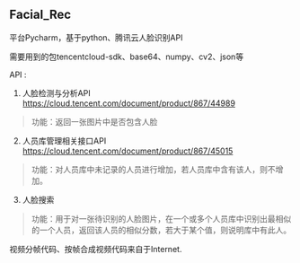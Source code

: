 ## Facial_Rec



平台Pycharm，基于python、腾讯云人脸识别API

需要用到的包tencentcloud-sdk、base64、numpy、cv2、json等

API :
1. 人脸检测与分析API <https://cloud.tencent.com/document/product/867/44989>

> 功能：返回一张图片中是否包含人脸

2. 人员库管理相关接口API <https://cloud.tencent.com/document/product/867/45015>

> 功能：对人员库中未记录的人员进行增加，若人员库中含有该人，则不增加。

3. 人脸搜索

> 功能：用于对一张待识别的人脸图片，在一个或多个人员库中识别出最相似的一个人员，返回该人员的相似分数，若大于某个值，则说明库中有此人。

视频分帧代码、按帧合成视频代码来自于Internet.

